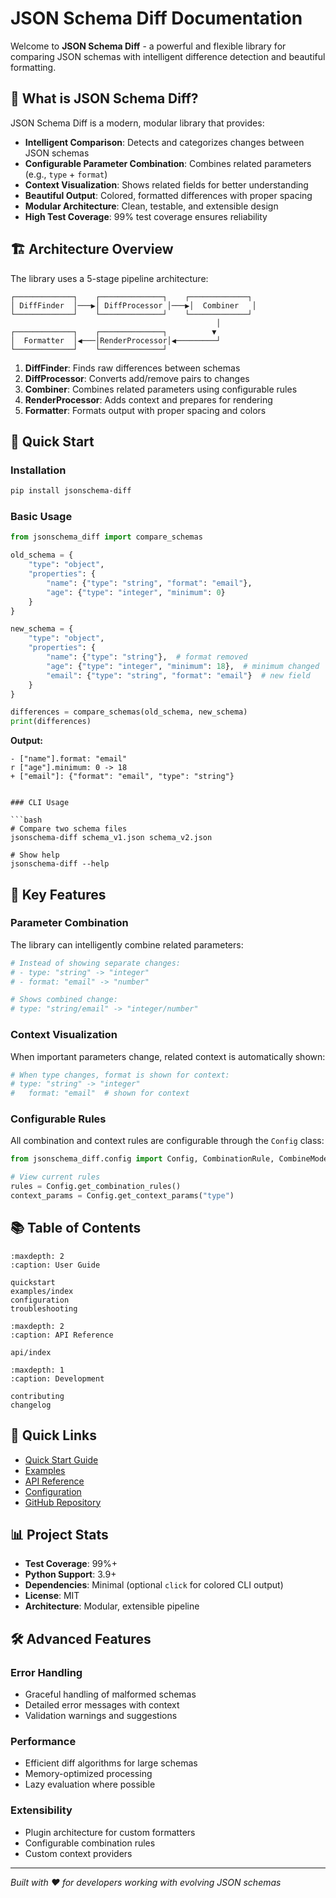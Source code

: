 # JSON Schema Diff Documentation

Welcome to **JSON Schema Diff** - a powerful and flexible library for comparing JSON schemas with intelligent difference detection and beautiful formatting.

## 🚀 What is JSON Schema Diff?

JSON Schema Diff is a modern, modular library that provides:

- **Intelligent Comparison**: Detects and categorizes changes between JSON schemas
- **Configurable Parameter Combination**: Combines related parameters (e.g., `type` + `format`)
- **Context Visualization**: Shows related fields for better understanding
- **Beautiful Output**: Colored, formatted differences with proper spacing
- **Modular Architecture**: Clean, testable, and extensible design
- **High Test Coverage**: 99% test coverage ensures reliability

## 🏗️ Architecture Overview

The library uses a 5-stage pipeline architecture:

```
┌─────────────┐    ┌──────────────┐    ┌─────────────┐
│ DiffFinder  │───▶│ DiffProcessor │───▶│  Combiner   │
└─────────────┘    └──────────────┘    └─────────────┘
                                              │
┌─────────────┐    ┌──────────────┐          ▼
│  Formatter  │◀───│RenderProcessor│◀─────────┘
└─────────────┘    └──────────────┘
```

1. **DiffFinder**: Finds raw differences between schemas
2. **DiffProcessor**: Converts add/remove pairs to changes
3. **Combiner**: Combines related parameters using configurable rules
4. **RenderProcessor**: Adds context and prepares for rendering
5. **Formatter**: Formats output with proper spacing and colors

## 📖 Quick Start

### Installation

```bash
pip install jsonschema-diff
```

### Basic Usage

```python
from jsonschema_diff import compare_schemas

old_schema = {
    "type": "object",
    "properties": {
        "name": {"type": "string", "format": "email"},
        "age": {"type": "integer", "minimum": 0}
    }
}

new_schema = {
    "type": "object", 
    "properties": {
        "name": {"type": "string"},  # format removed
        "age": {"type": "integer", "minimum": 18},  # minimum changed
        "email": {"type": "string", "format": "email"}  # new field
    }
}

differences = compare_schemas(old_schema, new_schema)
print(differences)
```

**Output:**
```
- ["name"].format: "email"
r ["age"].minimum: 0 -> 18
+ ["email"]: {"format": "email", "type": "string"}
```
```

### CLI Usage

```bash
# Compare two schema files
jsonschema-diff schema_v1.json schema_v2.json

# Show help
jsonschema-diff --help
```

## 🎯 Key Features

### Parameter Combination

The library can intelligently combine related parameters:

```python
# Instead of showing separate changes:
# - type: "string" -> "integer"  
# - format: "email" -> "number"

# Shows combined change:
# type: "string/email" -> "integer/number"
```

### Context Visualization  

When important parameters change, related context is automatically shown:

```python
# When type changes, format is shown for context:
# type: "string" -> "integer"
#   format: "email"  # shown for context
```

### Configurable Rules

All combination and context rules are configurable through the `Config` class:

```python
from jsonschema_diff.config import Config, CombinationRule, CombineMode

# View current rules
rules = Config.get_combination_rules()
context_params = Config.get_context_params("type")
```

## 📚 Table of Contents

```{toctree}
:maxdepth: 2
:caption: User Guide

quickstart
examples/index
configuration
troubleshooting
```

```{toctree}
:maxdepth: 2
:caption: API Reference

api/index
```

```{toctree}
:maxdepth: 1
:caption: Development

contributing
changelog
```

## 🔗 Quick Links

- [Quick Start Guide](quickstart.md)
- [Examples](examples/index.md) 
- [API Reference](api/index.md)
- [Configuration](configuration.md)
- [GitHub Repository](https://github.com/your-username/jsonschema-diff)

## 📊 Project Stats

- **Test Coverage**: 99%+ 
- **Python Support**: 3.9+
- **Dependencies**: Minimal (optional `click` for colored CLI output)
- **License**: MIT
- **Architecture**: Modular, extensible pipeline

## 🛠️ Advanced Features

### Error Handling
- Graceful handling of malformed schemas
- Detailed error messages with context
- Validation warnings and suggestions

### Performance
- Efficient diff algorithms for large schemas
- Memory-optimized processing
- Lazy evaluation where possible

### Extensibility  
- Plugin architecture for custom formatters
- Configurable combination rules
- Custom context providers

---

*Built with ❤️ for developers working with evolving JSON schemas*
